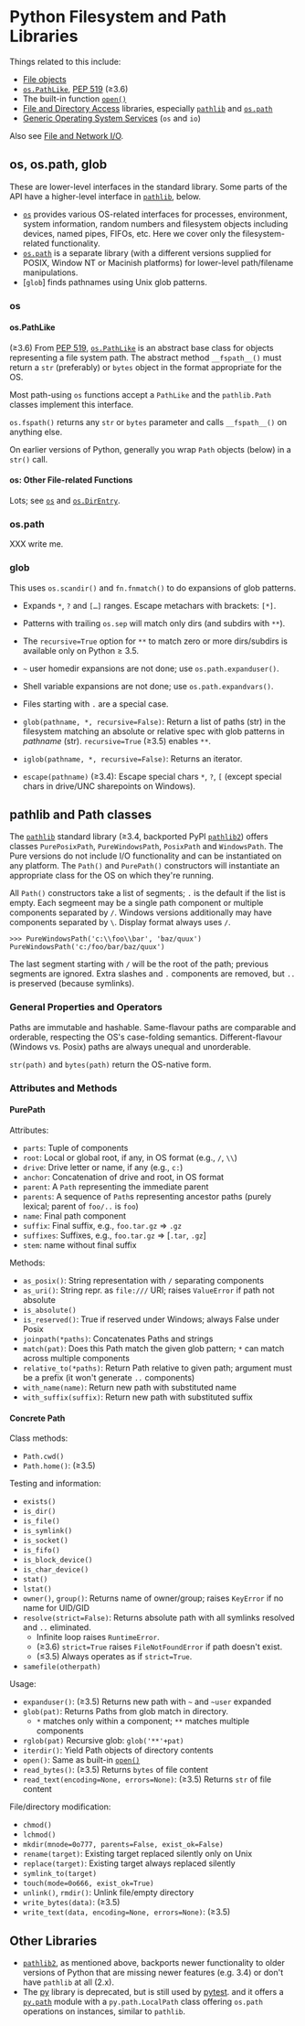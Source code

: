 Python Filesystem and Path Libraries
====================================

Things related to this include:
* [File objects]
* [`os.PathLike`], [PEP 519] \(≥3.6)
* The built-in function [`open()`]
* [File and Directory Access][stdlib-filedir] libraries,
  especially [`pathlib`] and [`os.path`]
* [Generic Operating System Services][stdlib-genos] (`os` and `io`)

Also see [File and Network I/O](io.md).


os, os.path, glob
-----------------

These are lower-level interfaces in the standard library. Some parts
of the API have a higher-level interface in [`pathlib`], below.

* [`os`] provides various OS-related interfaces for processes,
  environment, system information, random numbers and filesystem
  objects including devices, named pipes, FIFOs, etc. Here we cover
  only the filesystem-related functionality.
* [`os.path`] is a separate library (with a different versions
  supplied for POSIX, Window NT or Macinish platforms) for lower-level
  path/filename manipulations.
* [`glob`] finds pathnames using Unix glob patterns.

### os

#### os.PathLike

(≥3.6) From [PEP 519], [`os.PathLike`] is an abstract base class for
objects representing a file system path. The abstract method
`__fspath__()` must return a `str` (preferably) or `bytes` object in
the format appropriate for the OS.

Most path-using `os` functions accept a `PathLike` and the
`pathlib.Path` classes implement this interface.

`os.fspath()` returns any `str` or `bytes` parameter and calls
`__fspath__()` on anything else.

On earlier versions of Python, generally you wrap `Path` objects
(below) in a `str()` call.

#### os: Other File-related Functions

Lots; see [`os`] and [`os.DirEntry`].

### os.path

XXX write me.

### glob

This uses `os.scandir()` and `fn.fnmatch()` to do expansions of glob
patterns.
- Expands `*`, `?` and `[…]` ranges. Escape metachars with brackets: `[*]`.
- Patterns with trailing `os.sep` will match only dirs (and subdirs with `**`).
- The `recursive=True` option for `**` to match zero or more
  dirs/subdirs is available only on Python ≥ 3.5.
- `~` user homedir expansions are not done; use `os.path.expanduser()`.
- Shell variable expansions are not done; use `os.path.expandvars()`.
- Files starting with `.` are a special case.

- `glob(pathname, *, recursive=False)`: Return a list of paths (str)
  in the filesystem matching an absolute or relative spec with glob
  patterns in _pathname_ (str). `recursive=True` (≥3.5) enables `**`.
- `iglob(pathname, *, recursive=False)`: Returns an iterator.
- `escape(pathname)` (≥3.4): Escape special chars `*`, `?`, `[`
  (except special chars in drive/UNC sharepoints on Windows).


pathlib and Path classes
------------------------

The [`pathlib`] standard library (≥3.4, backported PyPI
[`pathlib2`]) offers classes `PurePosixPath`, `PureWindowsPath`,
`PosixPath` and `WindowsPath`. The Pure versions do not include I/O
functionality and can be instantiated on any platform. The `Path()`
and `PurePath()` constructors will instantiate an appropriate class
for the OS on which they're running.

All `Path()` constructors take a list of segments; `.` is the default
if the list is empty. Each segmeent may be a single path component or
multiple components separated by `/`. Windows versions additionally
may have components separated by `\`. Display format always uses `/`.

    >>> PureWindowsPath('c:\\foo\\bar', 'baz/quux')
    PureWindowsPath('c:/foo/bar/baz/quux')

The last segment starting with `/` will be the root of the path;
previous segments are ignored. Extra slashes and `.` components are
removed, but `..` is preserved (because symlinks).

### General Properties and Operators

Paths are immutable and hashable. Same-flavour paths are comparable
and orderable, respecting the OS's case-folding semantics. Different-flavour
(Windows vs. Posix) paths are always unequal and unorderable.

`str(path)` and `bytes(path)` return the OS-native form.

### Attributes and Methods

#### PurePath

Attributes:
* `parts`: Tuple of components
* `root`: Local or global root, if any, in OS format (e.g., `/`, `\\`)
* `drive`: Drive letter or name, if any (e.g., `c:`)
* `anchor`: Concatenation of drive and root, in OS format
* `parent`: A `Path` representing the immediate parent
* `parents`: A sequence of `Path`s representing ancestor paths (purely
   lexical; parent of `foo/..` is `foo`)
* `name`: Final path component
* `suffix`: Final suffix, e.g., `foo.tar.gz` ⇒ `.gz`
* `suffixes`: Suffixes, e.g., `foo.tar.gz` ⇒ [`.tar`, `.gz`]
* `stem`: name without final suffix

Methods:
* `as_posix()`: String representation with `/` separating components
* `as_uri()`: String repr. as `file:///` URI;
  raises `ValueError` if path not absolute
* `is_absolute()`
* `is_reserved()`: True if reserved under Windows; always False under Posix
* `joinpath(*paths)`: Concatenates Paths and strings
* `match(pat)`: Does this Path match the given glob pattern; `*` can match
  across multiple components
* `relative_to(*paths)`: Return Path relative to given path; argument
   must be a prefix (it won't generate `..` components)
* `with_name(name)`: Return new path with substituted name
* `with_suffix(suffix)`: Return new path with substituted suffix

#### Concrete Path

Class methods:
* `Path.cwd()`
* `Path.home()`: (≥3.5)

Testing and information:
* `exists()`
* `is_dir()`
* `is_file()`
* `is_symlink()`
* `is_socket()`
* `is_fifo()`
* `is_block_device()`
* `is_char_device()`
* `stat()`
* `lstat()`
* `owner()`, `group()`: Returns name of owner/group;
   raises `KeyError` if no name for UID/GID
* `resolve(strict=False)`:
  Returns absolute path with all symlinks resolved and `..` eliminated.
  - Infinite loop raises `RuntimeError`.
  - (≥3.6) `strict=True` raises `FileNotFoundError` if path doesn't exist.
  - (≤3.5) Always operates as if `strict=True`.
* `samefile(otherpath)`

Usage:
* `expanduser()`: (≥3.5) Returns new path with `~` and `~user` expanded
* `glob(pat)`: Returns Paths from glob match in directory.
  - `*` matches only within a component; `**` matches multiple components
* `rglob(pat)` Recursive glob: `glob('**'+pat)`
* `iterdir()`: Yield Path objects of directory contents
* `open()`: Same as built-in [`open()`]
* `read_bytes()`: (≥3.5) Returns `bytes` of file content
* `read_text(encoding=None, errors=None)`: (≥3.5) Returns `str` of file content

File/directory modification:
* `chmod()`
* `lchmod()`
* `mkdir(mnode=0o777, parents=False, exist_ok=False)`
* `rename(target)`: Existing target replaced silently only on Unix
* `replace(target)`: Existing target always replaced silently
* `symlink_to(target)`
* `touch(mode=0o666, exist_ok=True)`
* `unlink()`, `rmdir()`: Unlink file/empty directory
* `write_bytes(data)`: (≥3.5)
* `write_text(data, encoding=None, errors=None)`: (≥3.5)


Other Libraries
---------------

- [`pathlib2`], as mentioned above, backports newer functionality to
  older versions of Python that are missing newer features (e.g. 3.4)
  or don't have `pathlib` at all (2.x).
- The [py] library is deprecated, but is still used by
  [pytest](test/pytest.md). and it offers a [`py.path`] module with a
  `py.path.LocalPath` class offering `os.path` operations on
  instances, similar to `pathlib`.



<!-------------------------------------------------------------------->
[PEP 519]: https://www.python.org/dev/peps/pep-0519
[`open()`]: https://docs.python.org/3/library/functions.html#open
[`os.DirEntry`]: https://docs.python.org/3/library/os.html?highlight=direntry#os.DirEntry
[`os.PathLike`]: https://docs.python.org/3/library/os.html#os.PathLike
[`os.path`]: https://docs.python.org/3/library/os.path.html
[`os`]: https://docs.python.org/3/library/os.html
[`pathlib2`]: https://github.com/mcmtroffaes/pathlib2
[`pathlib`]: https://docs.python.org/3/library/pathlib.html
[`py.path`]: https://py.readthedocs.io/en/latest/path.html
[file objects]: https://docs.python.org/3/glossary.html#term-file-object
[py]: https://py.readthedocs.io/
[stdlib-filedir]: https://docs.python.org/3/library/filesys.html
[stdlib-genos]: https://docs.python.org/3/library/allos.html
